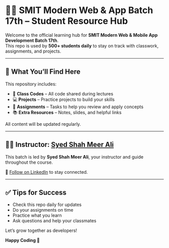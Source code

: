 # 👨‍💻 SMIT Modern Web & App Batch 17th – Student Resource Hub

Welcome to the official learning hub for **SMIT Modern Web & Mobile App Development Batch 17th**.  
This repo is used by **500+ students daily** to stay on track with classwork, assignments, and projects.

---

## 📌 What You’ll Find Here

This repository includes:

- 📂 **Class Codes** – All code shared during lectures  
- 💻 **Projects** – Practice projects to build your skills  
- 📝 **Assignments** – Tasks to help you review and apply concepts  
- 📚 **Extra Resources** – Notes, slides, and helpful links  

All content will be updated regularly.

---

## 👨‍🏫 Instructor: [Syed Shah Meer Ali](https://www.linkedin.com/in/syedshahmeerali/)

This batch is led by **Syed Shah Meer Ali**, your instructor and guide throughout the course.

📎 [Follow on LinkedIn](https://www.linkedin.com/in/syedshahmeerali/) to stay connected.

---

## ✅ Tips for Success

- Check this repo daily for updates  
- Do your assignments on time  
- Practice what you learn  
- Ask questions and help your classmates  

Let’s grow together as developers!

**Happy Coding 🚀**

